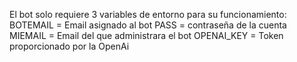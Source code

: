 El bot solo requiere 3 variables de entorno para su funcionamiento:
BOTEMAIL = Email asignado al bot
PASS = contraseña de la cuenta
MIEMAIL = Email del que administrara el bot
OPENAI_KEY = Token proporcionado por la OpenAi
